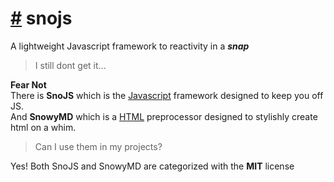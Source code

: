 # [#](#s) snojs

A lightweight Javascript framework to reactivity in a ***snap***<br/>

> I still dont get it...

**Fear Not**<br/> 
There is **SnoJS** which is the [Javascript](Javascript) framework designed to keep you off JS.<br/>
And **SnowyMD** which is a [HTML](HTML) preprocessor designed to stylishly create html on a whim.

> Can I use them in my projects?

Yes! Both SnoJS and SnowyMD are categorized with the **MIT** license 
